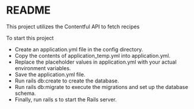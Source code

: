 # README
This project utilizes the Contentful API to fetch recipes

To start this project
- Create an application.yml file in the config directory.
- Copy the contents of application_temp.yml into application.yml.
- Replace the placeholder values in application.yml with your actual environment variables.
- Save the application.yml file.
- Run rails db:create to create the database.
- Run rails db:migrate to execute the migrations and set up the database schema.
- Finally, run rails s to start the Rails server.


